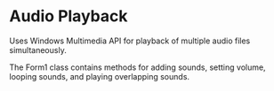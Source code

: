 # Audio Playback

Uses Windows Multimedia API for playback of multiple audio files simultaneously.

The Form1 class contains methods for adding sounds, setting volume, looping sounds, and playing overlapping sounds.
